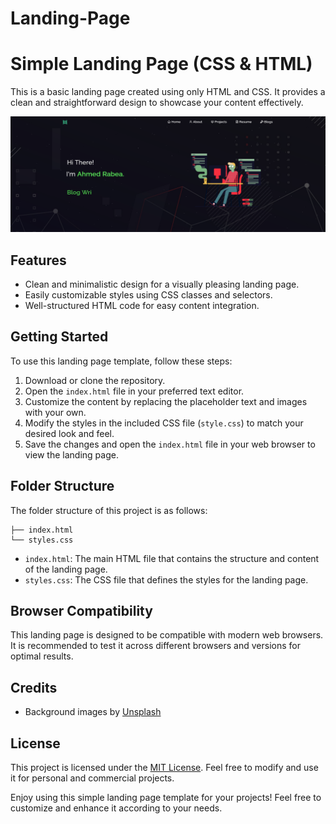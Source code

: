 # Landing-Page

# Simple Landing Page (CSS & HTML)
This is a basic landing page created using only HTML and CSS. It provides a clean and straightforward design to showcase your content effectively.

![Alt text](thumb.png)

## Features

- Clean and minimalistic design for a visually pleasing landing page.
- Easily customizable styles using CSS classes and selectors.
- Well-structured HTML code for easy content integration.

## Getting Started

To use this landing page template, follow these steps:

1. Download or clone the repository.
2. Open the `index.html` file in your preferred text editor.
3. Customize the content by replacing the placeholder text and images with your own.
4. Modify the styles in the included CSS file (`style.css`) to match your desired look and feel.
5. Save the changes and open the `index.html` file in your web browser to view the landing page.

## Folder Structure

The folder structure of this project is as follows:

```
├── index.html
└── styles.css
```

- `index.html`: The main HTML file that contains the structure and content of the landing page.
- `styles.css`: The CSS file that defines the styles for the landing page.

## Browser Compatibility

This landing page is designed to be compatible with modern web browsers. It is recommended to test it across different browsers and versions for optimal results.

## Credits

- Background images by [Unsplash](https://unsplash.com/)

## License

This project is licensed under the [MIT License](LICENSE). Feel free to modify and use it for personal and commercial projects.

Enjoy using this simple landing page template for your projects! Feel free to customize and enhance it according to your needs.